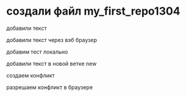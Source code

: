 # создали файл my_first_repo1304

добавили текст

добавили текст через вэб браузер

добавим тест локально

добавили текст в новой ветке new

создаем конфликт

разрешаем конфликт в браузере

